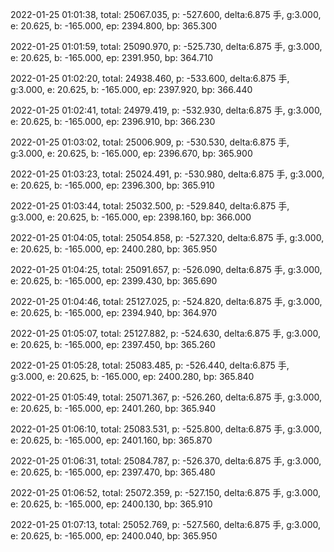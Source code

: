 2022-01-25 01:01:38, total: 25067.035, p: -527.600, delta:6.875 手, g:3.000, e: 20.625, b: -165.000, ep: 2394.800, bp: 365.300

2022-01-25 01:01:59, total: 25090.970, p: -525.730, delta:6.875 手, g:3.000, e: 20.625, b: -165.000, ep: 2391.950, bp: 364.710

2022-01-25 01:02:20, total: 24938.460, p: -533.600, delta:6.875 手, g:3.000, e: 20.625, b: -165.000, ep: 2397.920, bp: 366.440

2022-01-25 01:02:41, total: 24979.419, p: -532.930, delta:6.875 手, g:3.000, e: 20.625, b: -165.000, ep: 2396.910, bp: 366.230

2022-01-25 01:03:02, total: 25006.909, p: -530.530, delta:6.875 手, g:3.000, e: 20.625, b: -165.000, ep: 2396.670, bp: 365.900

2022-01-25 01:03:23, total: 25024.491, p: -530.980, delta:6.875 手, g:3.000, e: 20.625, b: -165.000, ep: 2396.300, bp: 365.910

2022-01-25 01:03:44, total: 25032.500, p: -529.840, delta:6.875 手, g:3.000, e: 20.625, b: -165.000, ep: 2398.160, bp: 366.000

2022-01-25 01:04:05, total: 25054.858, p: -527.320, delta:6.875 手, g:3.000, e: 20.625, b: -165.000, ep: 2400.280, bp: 365.950

2022-01-25 01:04:25, total: 25091.657, p: -526.090, delta:6.875 手, g:3.000, e: 20.625, b: -165.000, ep: 2399.430, bp: 365.690

2022-01-25 01:04:46, total: 25127.025, p: -524.820, delta:6.875 手, g:3.000, e: 20.625, b: -165.000, ep: 2394.940, bp: 364.970

2022-01-25 01:05:07, total: 25127.882, p: -524.630, delta:6.875 手, g:3.000, e: 20.625, b: -165.000, ep: 2397.450, bp: 365.260

2022-01-25 01:05:28, total: 25083.485, p: -526.440, delta:6.875 手, g:3.000, e: 20.625, b: -165.000, ep: 2400.280, bp: 365.840

2022-01-25 01:05:49, total: 25071.367, p: -526.260, delta:6.875 手, g:3.000, e: 20.625, b: -165.000, ep: 2401.260, bp: 365.940

2022-01-25 01:06:10, total: 25083.531, p: -525.800, delta:6.875 手, g:3.000, e: 20.625, b: -165.000, ep: 2401.160, bp: 365.870

2022-01-25 01:06:31, total: 25084.787, p: -526.370, delta:6.875 手, g:3.000, e: 20.625, b: -165.000, ep: 2397.470, bp: 365.480

2022-01-25 01:06:52, total: 25072.359, p: -527.150, delta:6.875 手, g:3.000, e: 20.625, b: -165.000, ep: 2400.130, bp: 365.910

2022-01-25 01:07:13, total: 25052.769, p: -527.560, delta:6.875 手, g:3.000, e: 20.625, b: -165.000, ep: 2400.040, bp: 365.950